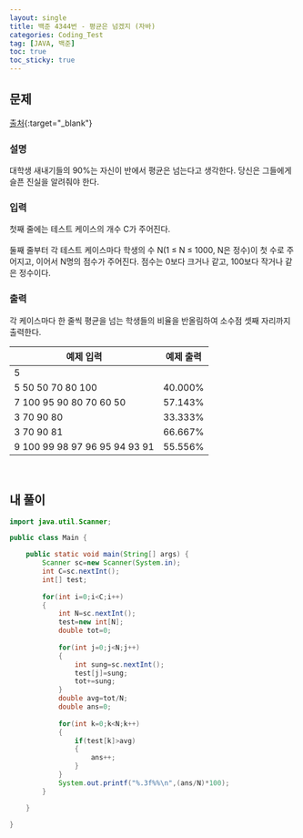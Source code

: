 ```yaml
---
layout: single
title: 백준 4344번 - 평균은 넘겠지 (자바)
categories: Coding_Test
tag: [JAVA, 백준]
toc: true
toc_sticky: true
---
```


## 문제
[출처](https://www.acmicpc.net/problem/4344){:target="_blank"}
### 설명
대학생 새내기들의 90%는 자신이 반에서 평균은 넘는다고 생각한다. 당신은 그들에게 슬픈 진실을 알려줘야 한다.

### 입력
첫째 줄에는 테스트 케이스의 개수 C가 주어진다.
<br/><br/>
둘째 줄부터 각 테스트 케이스마다 학생의 수 N(1 ≤ N ≤ 1000, N은 정수)이 첫 수로 주어지고, 이어서 N명의 점수가 주어진다. 점수는 0보다 크거나 같고, 100보다 작거나 같은 정수이다.

### 출력
각 케이스마다 한 줄씩 평균을 넘는 학생들의 비율을 반올림하여 소수점 셋째 자리까지 출력한다.

예제 입력|예제 출력
---|---
5| 
5 50 50 70 80 100|40.000%
7 100 95 90 80 70 60 50|57.143%
3 70 90 80|33.333%
3 70 90 81|66.667%
9 100 99 98 97 96 95 94 93 91|55.556%

<br/>

## 내 풀이
```java
import java.util.Scanner;

public class Main {

	public static void main(String[] args) {
		Scanner sc=new Scanner(System.in);
		int C=sc.nextInt();
		int[] test;
		
		for(int i=0;i<C;i++)
		{
			int N=sc.nextInt();
			test=new int[N];
			double tot=0;
			
			for(int j=0;j<N;j++)
			{
				int sung=sc.nextInt();
				test[j]=sung;
				tot+=sung;
			}
			double avg=tot/N;
			double ans=0;
			
			for(int k=0;k<N;k++)
			{
				if(test[k]>avg)
				{
					ans++;
				}
			}
			System.out.printf("%.3f%%\n",(ans/N)*100);
		}

	}

}
```